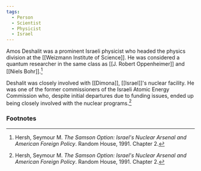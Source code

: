 ```yaml
---
tags:
  - Person
  - Scientist
  - Physicist
  - Israel
---
```

Amos Deshalit was a prominent Israeli physicist who headed the physics division at the [[Weizmann Institute of Science]]. He was considered a quantum researcher in the same class as [[J. Robert Oppenheimer]] and [[Niels Bohr]].[^1]

Deshalit was closely involved with [[Dimona]], [[Israel]]'s nuclear facility. He was one of the former commissioners of the Israeli Atomic Energy Commission who, despite initial departures due to funding issues, ended up being closely involved with the nuclear programs.[^1]

### Footnotes

[^1]: Hersh, Seymour M. *The Samson Option: Israel's Nuclear Arsenal and American Foreign Policy*. Random House, 1991. Chapter 2.